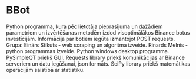 # BBot
Python programma, kura pēc lietotāja pieprasījuma un dažādiem parametriem un izvērtēšanas metodēm izdod visoptimālākos Binance botus investīcijām. Informācija par botiem iegūta izmantojot POST requests.
Grupa: Einārs Stikuts - web scraping un algoritma izveide. Rinards Melnis - python programmas izveide.
Python windows desktop programma. PySimpleQT priekš GUI. Requests library priekš komunikācijas ar Binance serveriem un datu iegūšanai, json formāts. SciPy library priekš matemātikas operācijām saistībā ar statistiku.
